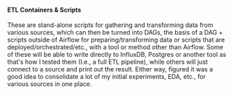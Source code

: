 #### ETL Containers & Scripts

These are stand-alone scripts for gathering and transforming data from various sources, which can then be turned into DAGs, the basis of a DAG + scripts outside of Airflow for preparing/transforming data or scripts that are deployed/orchestrated/etc., with a tool or method other than Airflow. Some of these will be able to write directly to InfluxDB, Postgres or another tool as that's how I tested them (I.e., a full ETL pipeline), while others will just connect to a source and print out the result. Either way, figured it was a good idea to consolidate a lot of my initial experiments, EDA, etc., for various sources in one place. 